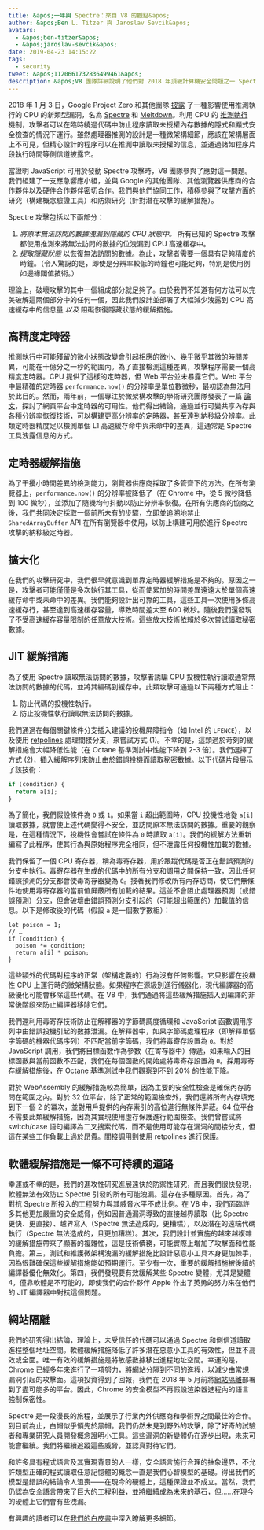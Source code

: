 ```yaml
---
title: &apos;一年與 Spectre：來自 V8 的觀點&apos;
author: &apos;Ben L. Titzer 與 Jaroslav Sevcik&apos;
avatars:
  - &apos;ben-titzer&apos;
  - &apos;jaroslav-sevcik&apos;
date: 2019-04-23 14:15:22
tags:
  - security
tweet: &apos;1120661732836499461&apos;
description: &apos;V8 團隊詳細說明了他們對 2018 年頂級計算機安全問題之一 Spectre 的分析和緩解策略。&apos;
---
```

2018 年 1 月 3 日，Google Project Zero 和其他團隊 [披露](https://googleprojectzero.blogspot.com/2018/01/reading-privileged-memory-with-side.html) 了一種影響使用推測執行的 CPU 的新類型漏洞，名為 [Spectre](https://spectreattack.com/spectre.pdf) 和 [Meltdown](https://meltdownattack.com/meltdown.pdf)。利用 CPU 的 [推測執行](https://en.wikipedia.org/wiki/Speculative_execution) 機制，攻擊者可以在臨時繞過代碼中防止程序讀取未授權內存數據的隱式和顯式安全檢查的情況下運行。雖然處理器推測的設計是一種微架構細節，應該在架構層面上不可見，但精心設計的程序可以在推測中讀取未授權的信息，並通過諸如程序片段執行時間等側信道披露它。

<!--truncate-->
當證明 JavaScript 可用於發動 Spectre 攻擊時，V8 團隊參與了應對這一問題。我們組建了一支應急響應小組，並與 Google 的其他團隊、其他瀏覽器供應商的合作夥伴以及硬件合作夥伴密切合作。我們與他們協同工作，積極參與了攻擊方面的研究（構建概念驗證工具）和防禦研究（針對潛在攻擊的緩解措施）。

Spectre 攻擊包括以下兩部分：

1. _將原本無法訪問的數據洩漏到隱藏的 CPU 狀態中。_ 所有已知的 Spectre 攻擊都使用推測來將無法訪問的數據的位洩漏到 CPU 高速緩存中。
2. _提取隱藏狀態_ 以恢復無法訪問的數據。為此，攻擊者需要一個具有足夠精度的時鐘。（令人驚訝的是，即使是分辨率較低的時鐘也可能足夠，特別是使用例如邊緣閾值技術。）

理論上，破壞攻擊的其中一個組成部分就足夠了。由於我們不知道有何方法可以完美破解這兩個部分中的任何一個，因此我們設計並部署了大幅減少洩露到 CPU 高速緩存中的信息量 _以及_ 阻礙恢復隱藏狀態的緩解措施。

## 高精度定時器

推測執行中可能殘留的微小狀態改變會引起相應的微小、幾乎微乎其微的時間差異，可能在十億分之一秒的範圍內。為了直接檢測這種差異，攻擊程序需要一個高精度定時器。CPU 提供了這樣的定時器，但 Web 平台並未暴露它們。Web 平台中最精確的定時器 `performance.now()` 的分辨率是單位數微秒，最初認為無法用於此目的。然而，兩年前，一個專注於微架構攻擊的學術研究團隊發表了一篇 [論文](https://gruss.cc/files/fantastictimers.pdf)，探討了網頁平台中定時器的可用性。他們得出結論，通過並行可變共享內存與各種分辨率恢復技術，可以構建更高分辨率的定時器，甚至達到納秒級分辨率。此類定時器精度足以檢測單個 L1 高速緩存命中與未命中的差異，這通常是 Spectre 工具洩露信息的方式。

## 定時器緩解措施

為了干擾小時間差異的檢測能力，瀏覽器供應商採取了多管齊下的方法。在所有瀏覽器上，`performance.now()` 的分辨率被降低了（在 Chrome 中，從 5 微秒降低到 100 微秒），並添加了隨機均勻抖動以防止分辨率恢復。在所有供應商的協商之後，我們共同決定採取一個前所未有的步驟，立即並追溯地禁止 `SharedArrayBuffer` API 在所有瀏覽器中使用，以防止構建可用於進行 Spectre 攻擊的納秒級定時器。

## 擴大化

在我們的攻擊研究中，我們很早就意識到單靠定時器緩解措施是不夠的。原因之一是，攻擊者可能僅僅是多次執行其工具，從而使累加的時間差異遠遠大於單個高速緩存命中或未命中的差異。我們能夠設計出可靠的工具，這些工具一次使用多條高速緩存行，甚至達到高速緩存容量，導致時間差大至 600 微秒。隨後我們還發現了不受高速緩存容量限制的任意放大技術。這些放大技術依賴於多次嘗試讀取秘密數據。

## JIT 緩解措施

為了使用 Spectre 讀取無法訪問的數據，攻擊者誘騙 CPU 投機性執行讀取通常無法訪問的數據的代碼，並將其編碼到緩存中。此類攻擊可通過以下兩種方式阻止：

1. 防止代碼的投機性執行。
1. 防止投機性執行讀取無法訪問的數據。

我們通過在每個關鍵條件分支插入建議的投機屏障指令（如 Intel 的 `LFENCE`），以及使用 [retpolines](https://support.google.com/faqs/answer/7625886) 處理間接分支，來嘗試方式 (1)。不幸的是，這類過於苛刻的緩解措施會大幅降低性能（在 Octane 基準測試中性能下降到 2-3 倍）。我們選擇了方式 (2)，插入緩解序列來防止由於錯誤投機而讀取秘密數據。以下代碼片段展示了該技術：

```js
if (condition) {
  return a[i];
}
```

為了簡化，我們假設條件為 `0` 或 `1`。如果當 `i` 超出範圍時，CPU 投機性地從 `a[i]` 讀取數據，就會使上述代碼變得不安全，並訪問原本無法訪問的數據。重要的觀察是，在這種情況下，投機性會嘗試在條件為 `0` 時讀取 `a[i]`。我們的緩解方法重新編寫了此程序，使其行為與原始程序完全相同，但不泄露任何投機性加載的數據。

我們保留了一個 CPU 寄存器，稱為毒寄存器，用於跟蹤代碼是否正在錯誤預測的分支中執行。毒寄存器在生成的代碼中的所有分支和調用之間保持一致，因此任何錯誤預測的分支都會使毒寄存器變為 `0`。接著我們修改所有內存訪問，使它們無條件地使用毒寄存器的當前值屏蔽所有加載的結果。這並不會阻止處理器預測（或錯誤預測）分支，但會破壞由錯誤預測分支引起的（可能超出範圍的）加載值的信息。以下是修改後的代碼（假設 `a` 是一個數字數組）：

```js/0,3,4
let poison = 1;
// …
if (condition) {
  poison *= condition;
  return a[i] * poison;
}
```

這些額外的代碼對程序的正常（架構定義的）行為沒有任何影響。它只影響在投機性 CPU 上運行時的微架構狀態。如果程序在源級別進行儀器化，現代編譯器的高級優化可能會移除這些代碼。在 V8 中，我們通過將這些緩解措施插入到編譯的非常後階段來防止編譯器移除它們。

我們還利用毒寄存技術防止在解釋器的字節碼調度循環和 JavaScript 函數調用序列中由錯誤投機引起的數據泄漏。在解釋器中，如果字節碼處理程序（即解釋單個字節碼的機器代碼序列）不匹配當前字節碼，我們將毒寄存設置為 `0`。對於 JavaScript 調用，我們將目標函數作為參數（在寄存器中）傳遞，如果輸入的目標函數與當前函數不匹配，我們在每個函數的開始處將毒寄存設置為 `0`。採用毒寄存緩解措施後，在 Octane 基準測試中我們觀察到不到 20% 的性能下降。

對於 WebAssembly 的緩解措施較為簡單，因為主要的安全性檢查是確保內存訪問在範圍之內。對於 32 位平台，除了正常的範圍檢查外，我們還將所有內存填充到下一個 2 的冪次，並對用戶提供的內存索引的高位進行無條件屏蔽。64 位平台不需要此類緩解措施，因為其實現使用虛存保護進行範圍檢查。我們曾嘗試將 switch/case 語句編譯為二叉搜索代碼，而不是使用可能存在漏洞的間接分支，但這在某些工作負載上過於昂貴。間接調用則使用 retpolines 進行保護。

## 軟體緩解措施是一條不可持續的道路

幸運或不幸的是，我們的進攻性研究進展遠快於防禦性研究，而且我們很快發現，軟體無法有效防止 Spectre 引發的所有可能洩漏。這存在多種原因。首先，為了對抗 Spectre 所投入的工程努力與其威脅水平不成比例。在 V8 中，我們面臨許多其他更加嚴重的安全威脅，例如因普通漏洞導致的直接越界讀取（比 Spectre 更快、更直接）、越界寫入（Spectre 無法造成的，更糟糕），以及潛在的遠端代碼執行（Spectre 無法造成的，且更加糟糕）。其次，我們設計並實施的越來越複雜的緩解措施帶來了顯著的複雜性，這是技術債務，可能實際上增加了攻擊面和性能負擔。第三，測試和維護微架構洩漏的緩解措施比設計惡意小工具本身更加棘手，因為很難確保這些緩解措施能如預期運行。至少有一次，重要的緩解措施被後續的編譯器優化無效化。第四，我們發現要有效緩解某些 Spectre 變體，尤其是變體 4，僅靠軟體是不可能的，即使我們的合作夥伴 Apple 作出了英勇的努力來在他們的 JIT 編譯器中對抗這個問題。

## 網站隔離

我們的研究得出結論，理論上，未受信任的代碼可以通過 Spectre 和側信道讀取進程整個地址空間。軟體緩解措施降低了許多潛在惡意小工具的有效性，但並不高效或全面。唯一有效的緩解措施是將敏感數據移出進程地址空間。幸運的是，Chrome 已經多年來進行了一項努力，將網站分隔到不同的進程，以減少由常規漏洞引起的攻擊面。這項投資得到了回報，我們在 2018 年 5 月前將[網站隔離](https://developers.google.com/web/updates/2018/07/site-isolation)部署到了盡可能多的平台。因此，Chrome 的安全模型不再假設渲染器進程內的語言強制保密性。

Spectre 是一段漫長的旅程，並展示了行業內外供應商和學術界之間最佳的合作。到目前為止，白帽似乎領先於黑帽。我們仍然未見到野外的攻擊，除了好奇的試驗者和專業研究人員開發概念證明小工具。這些漏洞的新變體仍在逐步出現，未來可能會繼續。我們將繼續追蹤這些威脅，並認真對待它們。

和許多具有程式語言及其實現背景的人一樣，安全語言施行合理的抽象邊界，不允許類型正確的程式讀取任意記憶體的概念一直是我們心智模型的基礎。得出我們的模型是錯誤的結論令人沮喪——在現今的硬體上，這種保證並不成立。當然，我們仍認為安全語言帶來了巨大的工程利益，並將繼續成為未來的基石，但……在現今的硬體上它們會有些洩漏。

有興趣的讀者可以在[我們的白皮書](https://arxiv.org/pdf/1902.05178.pdf)中深入瞭解更多細節。
